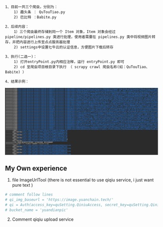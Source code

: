 ```
1、目前一共三个爬虫，分别为：
    1) 趣头条 ： QuTouTiao.py
    2) 巴比特 ：Babite.py
```
```
2、后续内容：
    1）三个爬虫最终存储到同一个 Item 对象，Item 对象会经过 pipeline/pipelines.py 类进行处理，使用者需要在 pipelines.py 类中将视频图片转存，并把内容进行上传至点点服务器处理
    2) settings中设置七牛云的认证信息，方便图片下载后转存
```
```
3、执行(二选一)：
    1) 打开entryPoint.py内相应注释，运行 entryPoint.py 即可
    2) cd 至爬虫项目根目录下执行 （ scrapy crawl 爬虫名称(如：QuTouTiao、Babite) ）
```
```
4、结果示例：
```
![](https://github.com/Jiang-Fallen/source/blob/master/image/img_info_spider_02.png)




## My Own experience ## 
1. file ImageUrlTool (there is not essential to use qiqiu service, i just want pure text )
``` python 
# comment follow lines 
# qi_img_baseurl = 'https://image.yuanchain.tech/'
# qi = Auth(access_key=quSetting.QiniuAccess, secret_key=quSetting.QiniuSecret)
# bucket_name = 'yuandianpic'
``` 

2. Comment qiqiu upload service 
